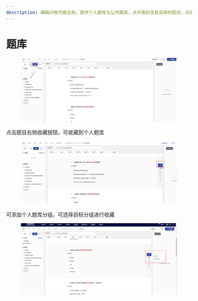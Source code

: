 ```yaml
---
description: 编辑问卷页面左侧，提供个人题库与公共题库，点开类别含有具体的题目，点击题干即可添加到问卷中。
---
```


# 题库

<figure><img src="../../.gitbook/assets/image (9) (1) (1) (1).png" alt=""><figcaption></figcaption></figure>

点击题目右侧收藏按钮，可收藏到个人题库

<figure><img src="../../.gitbook/assets/image (10) (1) (1) (1).png" alt=""><figcaption></figcaption></figure>

可添加个人题库分组，可选择目标分组进行收藏

<figure><img src="../../.gitbook/assets/image (11) (1) (1) (1).png" alt=""><figcaption></figcaption></figure>


